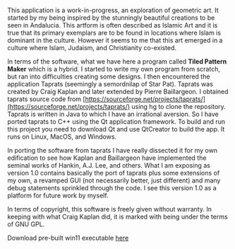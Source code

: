 This application is a work-in-progress, an exploration of geometric art.  It started by my being inspired by the stunningly beautiful creations to be seen in Andalucia.  This artform is often described as Islamic Art and it is true that its primary exemplars are to be found in locations where Islam is dominant in the culture.  However it seems to me that this art emerged in a culture where Islam, Judaism, and Christianity co-existed.


In terms of the software, what we have here a program called **Tiled Pattern Maker**  which is a hybrid.  I started to write my own program from scratch, but ran into difficulties creating some designs.  I then encountered the application Taprats (seemingly a semordnilap of Star Pat).  Taprats was created by Craig Kaplan and later extended by Pierre Baillargeon.  I obtained taprats source code  from [https://sourceforge.net/projects/taprats/](https://sourceforge.net/projects/taprats/)  using hg to clone the repository.  Taprats is written in Java to which I have an irrational aversion.  So I have ported taprats to C++ using the Qt application framework.  To build and run this project you need to download Qt and use QtCreator to build the app.  It runs on Linux, MacOS, and Windows.  


In porting the software from taprats I have really dissected it for my own edification to see how Kaplan and Baillargeon have implemented the seminal works of Hankin, A.J. Lee, and others.  What I am exposing as version 1.0 contains basically the port of taprats plus some extensions of my own, a revamped GUI (not necessarily better, just different) and many debug statements sprinkled through the code.  I see this version 1.0 as a platform for future work by myself.


In terms of copyright, this software is freely given without warranty.  In keeping with what Craig Kaplan did, it is marked with being under the terms of GNU GPL.  

Download pre-built win11 executable [here](https://github.com/ChortleMortal/TiledPatternMaker/releases)
